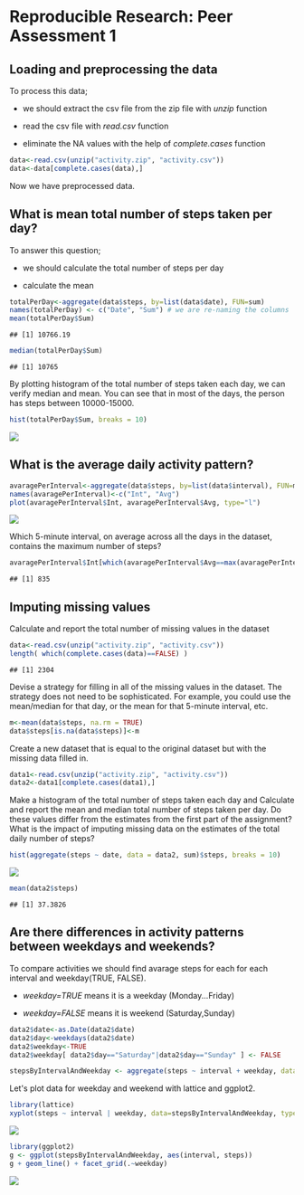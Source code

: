 # Reproducible Research: Peer Assessment 1


## Loading and preprocessing the data

To process this data;

* we should extract the csv file from the zip file with _unzip_ function

* read the csv file with _read.csv_ function

* eliminate the NA values with the help of _complete.cases_ function



```r
data<-read.csv(unzip("activity.zip", "activity.csv"))
data<-data[complete.cases(data),]
```

Now we have preprocessed data.

## What is mean total number of steps taken per day?

To answer this question;

* we should calculate the total number of steps per day

* calculate the mean


```r
totalPerDay<-aggregate(data$steps, by=list(data$date), FUN=sum)
names(totalPerDay) <- c("Date", "Sum") # we are re-naming the columns
mean(totalPerDay$Sum)
```

```
## [1] 10766.19
```

```r
median(totalPerDay$Sum)
```

```
## [1] 10765
```

By plotting histogram of the total number of steps taken each day, we can verify median and mean. You can see that in most of the days, the person has steps between 10000-15000.

```r
hist(totalPerDay$Sum, breaks = 10)
```

![](PA1_template_files/figure-html/unnamed-chunk-3-1.png) 


## What is the average daily activity pattern?


```r
avaragePerInterval<-aggregate(data$steps, by=list(data$interval), FUN=mean)
names(avaragePerInterval)<-c("Int", "Avg")
plot(avaragePerInterval$Int, avaragePerInterval$Avg, type="l")
```

![](PA1_template_files/figure-html/unnamed-chunk-4-1.png) 

Which 5-minute interval, on average across all the days in the dataset, contains the maximum number of steps?

```r
avaragePerInterval$Int[which(avaragePerInterval$Avg==max(avaragePerInterval$Avg))]
```

```
## [1] 835
```

## Imputing missing values
Calculate and report the total number of missing values in the dataset 

```r
data<-read.csv(unzip("activity.zip", "activity.csv"))
length( which(complete.cases(data)==FALSE) )
```

```
## [1] 2304
```

Devise a strategy for filling in all of the missing values in the dataset. The strategy does not need to be sophisticated. For example, you could use the mean/median for that day, or the mean for that 5-minute interval, etc.


```r
m<-mean(data$steps, na.rm = TRUE)
data$steps[is.na(data$steps)]<-m
```

Create a new dataset that is equal to the original dataset but with the missing data filled in.


```r
data1<-read.csv(unzip("activity.zip", "activity.csv"))
data2<-data1[complete.cases(data1),]
```

Make a histogram of the total number of steps taken each day and Calculate and report the mean and median total number of steps taken per day. Do these values differ from the estimates from the first part of the assignment? What is the impact of imputing missing data on the estimates of the total daily number of steps?


```r
hist(aggregate(steps ~ date, data = data2, sum)$steps, breaks = 10)
```

![](PA1_template_files/figure-html/unnamed-chunk-9-1.png) 

```r
mean(data2$steps)
```

```
## [1] 37.3826
```


## Are there differences in activity patterns between weekdays and weekends?

To compare activities we should find avarage steps for each for each interval and weekday(TRUE, FALSE).

* _weekday=TRUE_ means it is a weekday (Monday...Friday)

* _weekday=FALSE_ means it is weekend (Saturday,Sunday)


```r
data2$date<-as.Date(data2$date)
data2$day<-weekdays(data2$date)
data2$weekday<-TRUE
data2$weekday[ data2$day=="Saturday"|data2$day=="Sunday" ] <- FALSE

stepsByIntervalAndWeekday <- aggregate(steps ~ interval + weekday, data = data2, mean)
```

Let's plot data for weekday and weekend with lattice and ggplot2.

```r
library(lattice)
xyplot(steps ~ interval | weekday, data=stepsByIntervalAndWeekday, type="l")
```

![](PA1_template_files/figure-html/unnamed-chunk-11-1.png) 

```r
library(ggplot2)
g <- ggplot(stepsByIntervalAndWeekday, aes(interval, steps))
g + geom_line() + facet_grid(.~weekday)
```

![](PA1_template_files/figure-html/unnamed-chunk-11-2.png) 
